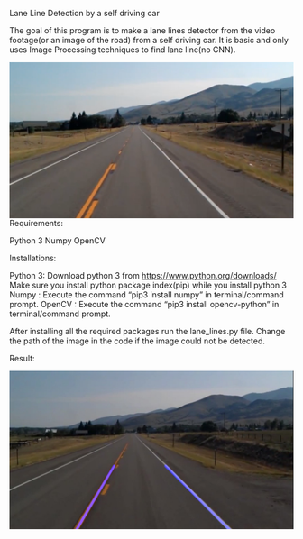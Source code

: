 Lane Line Detection by a self driving car

The goal of this program is to make a lane lines detector from the video footage(or an image of the road) from a self driving car. It is basic and only uses Image Processing techniques to find lane line(no CNN).


<img src="test_image.jpg"
     alt="test_image"
     style="float: left; margin-right: 10px;" />

     
     
Requirements:

Python 3
Numpy
OpenCV



Installations:

Python 3: Download python 3 from https://www.python.org/downloads/
Make sure you install python package index(pip) while you install python 3
Numpy : Execute the command “pip3 install numpy” in terminal/command prompt.
OpenCV : Execute the command “pip3 install opencv-python” in terminal/command prompt.

After installing all the required packages run the lane_lines.py file.
Change the path of the image in the code if the image could not be detected.

Result:


<img src="result.jpg"
     alt="result"
     style="float: left; margin-right: 10px;" />

